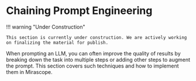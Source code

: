 # Chaining Prompt Engineering

!!! warning "Under Construction"

    This section is currently under construction. We are actively working on finalizing the material for publish.

When prompting an LLM, you can often improve the quality of results by breaking down the task into multiple steps or adding other steps to augment the prompt. This section covers such techniques and how to implement them in Mirascope.
